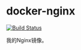 # docker-nginx
[![Build Status](https://cloud.drone.io/api/badges/storezhang/docker-nginx/status.svg)](https://cloud.drone.io/storezhang/docker-nginx)

我的Nginx镜像。
